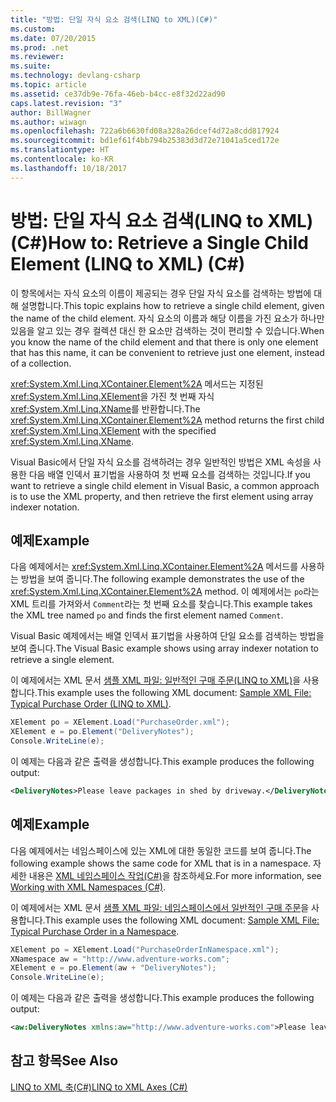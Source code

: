 ```yaml
---
title: "방법: 단일 자식 요소 검색(LINQ to XML)(C#)"
ms.custom: 
ms.date: 07/20/2015
ms.prod: .net
ms.reviewer: 
ms.suite: 
ms.technology: devlang-csharp
ms.topic: article
ms.assetid: ce37db9e-76fa-46eb-b4cc-e8f32d22ad90
caps.latest.revision: "3"
author: BillWagner
ms.author: wiwagn
ms.openlocfilehash: 722a6b6630fd08a328a26dcef4d72a8cdd817924
ms.sourcegitcommit: bd1ef61f4bb794b25383d3d72e71041a5ced172e
ms.translationtype: HT
ms.contentlocale: ko-KR
ms.lasthandoff: 10/18/2017
---
```

# <a name="how-to-retrieve-a-single-child-element-linq-to-xml-c"></a><span data-ttu-id="0e715-102">방법: 단일 자식 요소 검색(LINQ to XML)(C#)</span><span class="sxs-lookup"><span data-stu-id="0e715-102">How to: Retrieve a Single Child Element (LINQ to XML) (C#)</span></span>
<span data-ttu-id="0e715-103">이 항목에서는 자식 요소의 이름이 제공되는 경우 단일 자식 요소를 검색하는 방법에 대해 설명합니다.</span><span class="sxs-lookup"><span data-stu-id="0e715-103">This topic explains how to retrieve a single child element, given the name of the child element.</span></span> <span data-ttu-id="0e715-104">자식 요소의 이름과 해당 이름을 가진 요소가 하나만 있음을 알고 있는 경우 컬렉션 대신 한 요소만 검색하는 것이 편리할 수 있습니다.</span><span class="sxs-lookup"><span data-stu-id="0e715-104">When you know the name of the child element and that there is only one element that has this name, it can be convenient to retrieve just one element, instead of a collection.</span></span>  
  
 <span data-ttu-id="0e715-105"><xref:System.Xml.Linq.XContainer.Element%2A> 메서드는 지정된 <xref:System.Xml.Linq.XElement>을 가진 첫 번째 자식 <xref:System.Xml.Linq.XName>를 반환합니다.</span><span class="sxs-lookup"><span data-stu-id="0e715-105">The <xref:System.Xml.Linq.XContainer.Element%2A> method returns the first child <xref:System.Xml.Linq.XElement> with the specified <xref:System.Xml.Linq.XName>.</span></span>  
  
 <span data-ttu-id="0e715-106">Visual Basic에서 단일 자식 요소를 검색하려는 경우 일반적인 방법은 XML 속성을 사용한 다음 배열 인덱서 표기법을 사용하여 첫 번째 요소를 검색하는 것입니다.</span><span class="sxs-lookup"><span data-stu-id="0e715-106">If you want to retrieve a single child element in Visual Basic, a common approach is to use the XML property, and then retrieve the first element using array indexer notation.</span></span>  
  
## <a name="example"></a><span data-ttu-id="0e715-107">예제</span><span class="sxs-lookup"><span data-stu-id="0e715-107">Example</span></span>  
 <span data-ttu-id="0e715-108">다음 예제에서는 <xref:System.Xml.Linq.XContainer.Element%2A> 메서드를 사용하는 방법을 보여 줍니다.</span><span class="sxs-lookup"><span data-stu-id="0e715-108">The following example demonstrates the use of the <xref:System.Xml.Linq.XContainer.Element%2A> method.</span></span> <span data-ttu-id="0e715-109">이 예제에서는 `po`라는 XML 트리를 가져와서 `Comment`라는 첫 번째 요소를 찾습니다.</span><span class="sxs-lookup"><span data-stu-id="0e715-109">This example takes the XML tree named `po` and finds the first element named `Comment`.</span></span>  
  
 <span data-ttu-id="0e715-110">Visual Basic 예제에서는 배열 인덱서 표기법을 사용하여 단일 요소를 검색하는 방법을 보여 줍니다.</span><span class="sxs-lookup"><span data-stu-id="0e715-110">The Visual Basic example shows using array indexer notation to retrieve a single element.</span></span>  
  
 <span data-ttu-id="0e715-111">이 예제에서는 XML 문서 [샘플 XML 파일: 일반적인 구매 주문(LINQ to XML)](../../../../csharp/programming-guide/concepts/linq/sample-xml-file-typical-purchase-order-linq-to-xml-1.md)을 사용합니다.</span><span class="sxs-lookup"><span data-stu-id="0e715-111">This example uses the following XML document: [Sample XML File: Typical Purchase Order (LINQ to XML)](../../../../csharp/programming-guide/concepts/linq/sample-xml-file-typical-purchase-order-linq-to-xml-1.md).</span></span>  
  
```csharp  
XElement po = XElement.Load("PurchaseOrder.xml");  
XElement e = po.Element("DeliveryNotes");  
Console.WriteLine(e);  
```  
  
 <span data-ttu-id="0e715-112">이 예제는 다음과 같은 출력을 생성합니다.</span><span class="sxs-lookup"><span data-stu-id="0e715-112">This example produces the following output:</span></span>  
  
```xml  
<DeliveryNotes>Please leave packages in shed by driveway.</DeliveryNotes>  
```  
  
## <a name="example"></a><span data-ttu-id="0e715-113">예제</span><span class="sxs-lookup"><span data-stu-id="0e715-113">Example</span></span>  
 <span data-ttu-id="0e715-114">다음 예제에서는 네임스페이스에 있는 XML에 대한 동일한 코드를 보여 줍니다.</span><span class="sxs-lookup"><span data-stu-id="0e715-114">The following example shows the same code for XML that is in a namespace.</span></span> <span data-ttu-id="0e715-115">자세한 내용은 [XML 네임스페이스 작업(C#)](../../../../csharp/programming-guide/concepts/linq/working-with-xml-namespaces.md)을 참조하세요.</span><span class="sxs-lookup"><span data-stu-id="0e715-115">For more information, see [Working with XML Namespaces (C#)](../../../../csharp/programming-guide/concepts/linq/working-with-xml-namespaces.md).</span></span>  
  
 <span data-ttu-id="0e715-116">이 예제에서는 XML 문서 [샘플 XML 파일: 네임스페이스에서 일반적인 구매 주문](../../../../csharp/programming-guide/concepts/linq/sample-xml-file-typical-purchase-order-in-a-namespace.md)을 사용합니다.</span><span class="sxs-lookup"><span data-stu-id="0e715-116">This example uses the following XML document: [Sample XML File: Typical Purchase Order in a Namespace](../../../../csharp/programming-guide/concepts/linq/sample-xml-file-typical-purchase-order-in-a-namespace.md).</span></span>  
  
```csharp  
XElement po = XElement.Load("PurchaseOrderInNamespace.xml");  
XNamespace aw = "http://www.adventure-works.com";  
XElement e = po.Element(aw + "DeliveryNotes");  
Console.WriteLine(e);  
```  
  
 <span data-ttu-id="0e715-117">이 예제는 다음과 같은 출력을 생성합니다.</span><span class="sxs-lookup"><span data-stu-id="0e715-117">This example produces the following output:</span></span>  
  
```xml  
<aw:DeliveryNotes xmlns:aw="http://www.adventure-works.com">Please leave packages in shed by driveway.</aw:DeliveryNotes>  
```  
  
## <a name="see-also"></a><span data-ttu-id="0e715-118">참고 항목</span><span class="sxs-lookup"><span data-stu-id="0e715-118">See Also</span></span>  
 [<span data-ttu-id="0e715-119">LINQ to XML 축(C#)</span><span class="sxs-lookup"><span data-stu-id="0e715-119">LINQ to XML Axes (C#)</span></span>](../../../../csharp/programming-guide/concepts/linq/linq-to-xml-axes.md)
